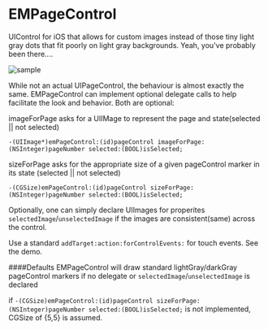EMPageControl
==

UIControl for iOS that allows for custom images instead of those tiny light gray dots that fit poorly on light gray backgrounds. Yeah, you've probably been there....

![sample](https://img.skitch.com/20120815-gkw1fu5mn39731dj8daj261bab.png)

While not an actual UIPageControl, the behaviour is almost exactly the same. EMPageControl can implement optional delegate calls to help facilitate the look and behavior. Both are optional:

imageForPage asks for a UIIMage to represent the page and state(selected || not selected)

`-(UIImage*)emPageControl:(id)pageControl imageForPage:(NSInteger)pageNumber selected:(BOOL)isSelected;`

sizeForPage asks for the appropriate size of a given pageControl marker in its state (selected || not selected)

`-(CGSize)emPageControl:(id)pageControl sizeForPage:(NSInteger)pageNumber selected:(BOOL)isSelected;`

Optionally, one can simply declare UIImages for properites `selectedImage`/`unselectedImage` if the images are consistent(same) across the control.

Use a standard `addTarget:action:forControlEvents:` for touch events. See the demo.

####Defaults
EMPageControl will draw standard lightGray/darkGray pageControl markers if no delegate or `selectedImage`/`unselectedImage` is declared

if `-(CGSize)emPageControl:(id)pageControl sizeForPage:(NSInteger)pageNumber selected:(BOOL)isSelected;` is not implemented, CGSize of {5,5} is assumed.